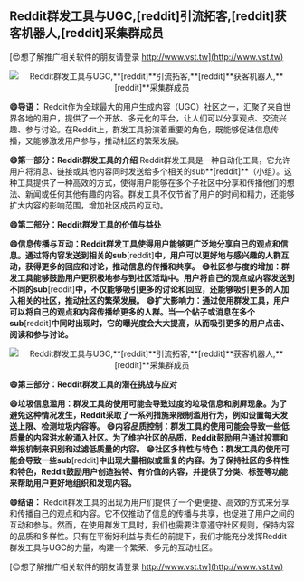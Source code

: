## **Reddit群发工具与UGC,**[reddit]**引流拓客,**[reddit]**获客机器人,**[reddit]**采集群成员**

[😍想了解推广相关软件的朋友请登录 http://www.vst.tw](http://www.vst.tw)

 <center><img src="https://vst.tw/MP4/tuiguang/png/5.png" alt="Reddit群发工具与UGC,**[reddit]**引流拓客,**[reddit]**获客机器人,**[reddit]**采集群成员"></center>

**😄导语：**
Reddit作为全球最大的用户生成内容（UGC）社区之一，汇聚了来自世界各地的用户，提供了一个开放、多元化的平台，让人们可以分享观点、交流兴趣、参与讨论。在Reddit上，群发工具扮演着重要的角色，既能够促进信息传播，又能够激发用户参与，推动社区的繁荣发展。

**😄第一部分：Reddit群发工具的介绍**
Reddit群发工具是一种自动化工具，它允许用户将消息、链接或其他内容同时发送给多个相关的sub**[reddit]**（小组）。这种工具提供了一种高效的方式，使得用户能够在多个子社区中分享和传播他们的想法、新闻或任何其他有趣的内容。群发工具不仅节省了用户的时间和精力，还能够扩大内容的影响范围，增加社区成员的互动。

**😄第二部分：Reddit群发工具的价值与益处**

**😄信息传播与互动：Reddit群发工具使得用户能够更广泛地分享自己的观点和信息。通过将内容发送到相关的sub**[reddit]**中，用户可以更好地与感兴趣的人群互动，获得更多的回应和讨论，推动信息的传播和共享。**
**😄社区参与度的增加：群发工具能够鼓励用户更积极地参与到社区活动中。用户将自己的观点或内容发送到不同的sub**[reddit]**中，不仅能够吸引更多的讨论和回应，还能够吸引更多的人加入相关的社区，推动社区的繁荣发展。**
**😄扩大影响力：通过使用群发工具，用户可以将自己的观点和内容传播给更多的人群。当一个帖子或消息在多个sub**[reddit]**中同时出现时，它的曝光度会大大提高，从而吸引更多的用户点击、阅读和参与讨论。**

 <center><img src="https://vst.tw/MP4/tuiguang/png/4.png" alt="Reddit群发工具与UGC,**[reddit]**引流拓客,**[reddit]**获客机器人,**[reddit]**采集群成员"></center>

**😄第三部分：Reddit群发工具的潜在挑战与应对**

**😄垃圾信息滥用：群发工具的使用可能会导致过度的垃圾信息和刷屏现象。为了避免这种情况发生，Reddit采取了一系列措施来限制滥用行为，例如设置每天发送上限、检测垃圾内容等。**
**😄内容品质控制：群发工具的使用可能会导致一些低质量的内容洪水般涌入社区。为了维护社区的品质，Reddit鼓励用户通过投票和举报机制来识别和过滤低质量的内容。**
**😄社区多样性与特色：群发工具的使用可能会导致一些sub**[reddit]**中出现大量相似或重复的内容。为了保持社区的多样性和特色，Reddit鼓励用户创造独特、有价值的内容，并提供了分类、标签等功能来帮助用户更好地组织和发现内容。**

**😄结语：**
Reddit群发工具的出现为用户们提供了一个更便捷、高效的方式来分享和传播自己的观点和内容。它不仅推动了信息的传播与共享，也促进了用户之间的互动和参与。然而，在使用群发工具时，我们也需要注意遵守社区规则，保持内容的品质和多样性。只有在平衡好利益与责任的前提下，我们才能充分发挥Reddit群发工具与UGC的力量，构建一个繁荣、多元的互动社区。

[😍想了解推广相关软件的朋友请登录 http://www.vst.tw](http://www.vst.tw)



